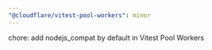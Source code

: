 ```yaml
---
"@cloudflare/vitest-pool-workers": minor
---
```


chore: add nodejs_compat by default in Vitest Pool Workers
